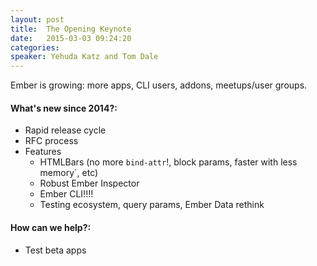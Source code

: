```yaml
---
layout: post
title:  The Opening Keynote
date:   2015-03-03 09:24:20
categories:
speaker: Yehuda Katz and Tom Dale
---
```


Ember is growing: more apps, CLI users, addons, meetups/user groups.

#### What's new since 2014?:

* Rapid release cycle
* RFC process
* Features
  * HTMLBars (no more `bind-attr`!, block params, faster with less memory`, etc)
  * Robust Ember Inspector
  * Ember CLI!!!!
  * Testing ecosystem, query params, Ember Data rethink

#### How can we help?:

* Test beta apps
